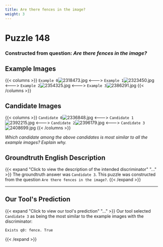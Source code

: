 ```yaml
---
title: Are there fences in the image?
weight: 3
---
```


# Puzzle 148
### Constructed from question: _Are there fences in the image?_


## Example Images
{{< columns >}}
`Example 0`![2318473.jpg](/gqa_images/2318473.jpg)
<--->
`Example 1`![2323450.jpg](/gqa_images/2323450.jpg)
<--->
`Example 2`![2354325.jpg](/gqa_images/2354325.jpg)
<--->
`Example 3`![2386291.jpg](/gqa_images/2386291.jpg)
{{< /columns >}}

## Candidate Images
{{< columns >}}
`Candidate 0`![2336848.jpg](/gqa_images/2336848.jpg)
<--->
`Candidate 1`![2392215.jpg](/gqa_images/2392215.jpg)
<--->
`Candidate 2`![2396179.jpg](/gqa_images/2396179.jpg)
<--->
`Candidate 3`![2408699.jpg](/gqa_images/2408699.jpg)
{{< /columns >}}

*Which candidate among the above candidates is most similar to all the example images? Explain why.*

## Groundtruth English Description

{{< expand "Click to view the description of the intended discriminator" "..." >}}
The groundtruth answer was `Candidate 3`. This puzzle was constructed from the question `Are there fences in the image?`.
{{< /expand >}}

---

## Our Tool's Prediction

{{< expand "Click to view our tool's prediction" "..." >}}
Our tool selected `Candidate 3` as being the most similar to the example images with the discriminator:
```plaintext
Exists q0: fence. True
```
{{< /expand >}}
